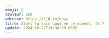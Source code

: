```yaml
---
emoji: 🦊
couleur: 169
adresse: https://11d.im/now/
titre: Alors tu fais quoi en ce moment, tk ?
update: 2024-10-27T14:36:39.000Z
---
```

